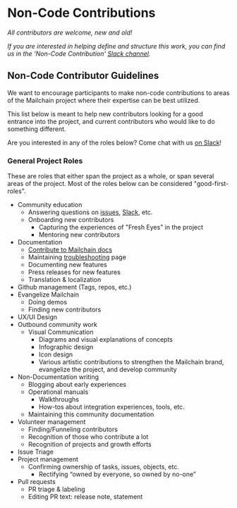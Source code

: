 # Non-Code Contributions

*All contributors are welcome, new and old!*

*If you are interested in helping define and structure this work, you can find us in the 'Non-Code Contribution' [Slack channel][communication_slack].*

## Non-Code Contributor Guidelines

We want to encourage participants to make non-code contributions to areas of the Mailchain project where their expertise can be best utilized.

This list below is meant to help new contributors looking for a good entrance into the project, and current contributors who would like to do something different.

Are you interested in any of the roles below? Come chat with us [on Slack][communication_slack]!

### General Project Roles

These are roles that either span the project as a whole, or span several areas of the project. Most of the roles below can be considered "good-first-roles".

- Community education
  - Answering questions on [issues](https://github.com/mailchain/mailchain/issues), [Slack][communication_slack], etc.
  - Onboarding new contributors
    - Capturing the experiences of "Fresh Eyes" in the project
    - Mentoring new contributors
- Documentation
  - [Contribute to Mailchain docs](https://docs.mailchain.xyz)
  - Maintaining [troubleshooting](https://docs.mailchain.xyz/troubleshooting/troubleshooting) page
  - Documenting new features
  - Press releases for new features
  - Translation & localization
- Github management (Tags, repos, etc.)  
- Evangelize Mailchain
  - Doing demos
  - Finding new contributors
- UX/UI Design
- Outbound community work
  - Visual Communication
    - Diagrams and visual explanations of concepts
    - Infographic design
    - Icon design
    - Various artistic contributions to strengthen the Mailchain brand, evangelize the project, and develop community
- Non-Documentation writing
  - Blogging about early experiences
  - Operational manuals
    - Walkthroughs
    - How-tos about integration experiences, tools, etc.
  - Maintaining this community documentation
- Volunteer management
  - Finding/Funneling contributors
  - Recognition of those who contribute a lot
  - Recognition of projects and growth efforts
- Issue Triage
- Project management
  - Confirming ownership of tasks, issues, objects, etc.
    - Rectifying “owned by everyone, so owned by no-one”
- Pull requests
  - PR triage & labeling
  - Editing PR text: release note, statement

[communication_slack]: </communication#slack>
